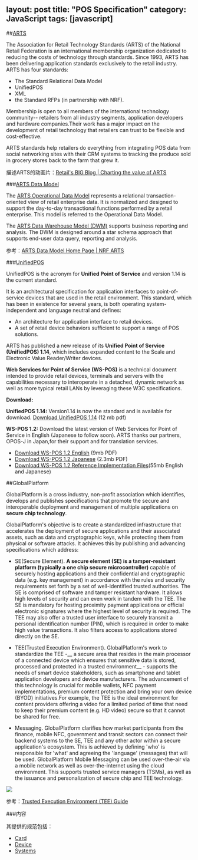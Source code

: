 layout: post
title: "POS Specification"
category: JavaScript
tags: [javascript]
--- 
##[ARTS](http://www.nrf-arts.org/ "Learn more about ARTS.")

The Association for Retail Technology Standards (ARTS) of the National Retail Federation is an international membership organization dedicated to reducing the costs of technology through standards. Since 1993, ARTS has been delivering application standards exclusively to the retail industry. ARTS has four standards: 

<!--more-->

- The Standard Relational Data Model
- UnifiedPOS
- XML
- the Standard RFPs (in partnership with NRF). 
 
Membership is open to all members of the international technology community-- retailers from all industry segments, application developers and hardware companies.Their work has a major impact on the development of retail technology that retailers can trust to be flexible and cost-effective.

ARTS standards help retailers do everything from integrating POS data from social networking sites with their CRM systems to tracking the produce sold in grocery stores back to the farm that grew it.

描述ARTS的动画片：[Retail's BIG Blog | Charting the value of ARTS](http://blog.nrf.com/2013/10/25/charting-the-value-of-arts/)

###[ARTS Data Model](http://www.nrf-arts.org/content/arts-data-model-home-page)

The [ARTS Operational Data Model](http://www.nrf-arts.org/content/arts-operational-data-model-overview) represents a relational transaction-oriented view of retail enterprise data. It is normalized and designed to support the day-to-day transactional functions performed by a retail enterprise. This model is referred to the Operational Data Model.

The [ARTS Data Warehouse Model (DWM)](http://www.nrf-arts.org/content/arts-data-warehouse-model-overview) supports business reporting and analysis. The DWM is designed around a star schema approach that supports end-user data query, reporting and analysis.

参考：[ARTS Data Model Home Page | NRF ARTS](http://www.nrf-arts.org/content/arts-data-model-home-page)

###[UnifiedPOS](http://www.nrf-arts.org/content/unifiedpos)

UnifiedPOS is the acronym for __Unified Point of Service__ and version 1.14 is the current standard. 

It is an architectural specification for application interfaces to point-of-service devices that are used in the retail environment. This standard, which has been in existence for several years, is both operating system-independent and language neutral and defines: 

* An architecture for application interface to retail devices.
* A set of retail device behaviors sufficient to support a range of POS solutions.

ARTS has published a new release of its **Unified Point of Service (UnifiedPOS) 1.14**, which includes expanded content to the Scale and Electronic Value Reader/Writer devices. 

**Web Services for Point of Service (WS-POS)** is a technical document intended to provide retail devices, terminals and servers with the capabilities necessary to interoperate in a detached, dynamic network as well as more typical retail LANs by leveraging these W3C specifications. 

__Download:__

**UnifiedPOS 1.14:** Version1.14 is now the standard and is available for download. [Download UnifiedPOS 1.14](http://www.nrf-arts.org/sites/default/files/UnifiedPOS%20Version%201_14_Released_07_15_2013_0.zip) (12 mb pdf)

**WS-POS 1.2:** Download the latest version of Web Services for Point of Service in English (Japanese to follow soon). ARTS thanks our partners, OPOS-J in Japan,for their support and for translation services. 

- [Download WS-POS 1.2 English](http://www.nrf-arts.org/sites/default/files/WS-POS1.2_Files_Released_07152013.zip) (9mb PDF)  
- [Download WS-POS 1.2 Japanese](http://www.nrf-arts.org/sites/default/files/WSPOS1_2_Technical_Specification_2013_July_15_JP_20130730.pdf) (2.3mb PDF)
- [Download WS-POS 1.2 Reference Implementation Files](http://www.nrf-arts.org/sites/default/files/WSPOS_Refer_Impl_v3_20130909.zip)(55mb English and Japanese)

##GlobalPlatform

GlobalPlatform is a cross industry, non-profit association which identifies, develops and publishes specifications that promote the secure and interoperable deployment and management of multiple applications on __secure chip technology__.

GlobalPlatform's objective is to create a standardized infrastructure that accelerates the deployment of secure applications and their associated assets, such as data and cryptographic keys, while protecting them from physical or software attacks. It achieves this by publishing and advancing specifications which address:

- SE(Secure Element). __A secure element (SE) is a tamper-resistant platform (typically a one chip secure microcontroller)__ capable of securely hosting applications and their confidential and cryptographic data (e.g. key management) in accordance with the rules and security requirements set forth by a set of well-identified trusted authorities. The SE is comprised of software and tamper resistant hardware. It allows high levels of security and can even work in tandem with the TEE. The SE is mandatory for hosting proximity payment applications or official electronic signatures where the highest level of security is required. The TEE may also offer a trusted user interface to securely transmit a personal identification number (PIN), which is required in order to make high value transactions. It also filters access to applications stored directly on the SE.

- TEE(Trusted Execution Environment). GlobalPlatform's work to standardize the TEE -__ a secure area that resides in the main processor of a connected device which ensures that sensitive data is stored, processed and protected in a trusted environment__ - supports the needs of smart device stakeholders, such as smartphone and tablet application developers and device manufacturers. The advancement of this technology is crucial for mobile wallets, NFC payment implementations, premium content protection and bring your own device (BYOD) initiatives.For example, the TEE is the ideal environment for content providers offering a video for a limited period of time that need to keep their premium content (e.g. HD video) secure so that it cannot be shared for free. 

- Messaging. GlobalPlatform clarifies how market participants from the finance, mobile NFC, government and transit sectors can connect their backend systems to the SE, TEE and any other actor within a secure application's ecosystem. This is achieved by defining 'who' is responsible for 'what' and agreeing the 'language' (messages) that will be used. GlobalPlatform Mobile Messaging can be used over-the-air via a mobile network as well as over-the-internet using the cloud environment. This supports trusted service managers (TSMs), as well as the issuance and personalization of secure chip and TEE technology.

![](http://johnnyimages.qiniudn.com/tee-spot-img.png)

参考：[Trusted Execution Environment (TEE) Guide](http://www.globalplatform.org/mediaguidetee.asp)

###内容

其提供的规范包括：

- [Card](http://www.globalplatform.org/specificationscard.asp)  
- [Device](http://www.globalplatform.org/specificationsdevice.asp)  
- [Systems](http://www.globalplatform.org/specificationssystems.asp)









